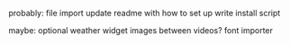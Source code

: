 probably:
  file import
  update readme with how to set up
  write install script

maybe:
  optional weather widget
  images between videos?
  font importer

